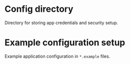# Config directory
Directory for storing app credentials and security setup.

# Example configuration setup
Example application configuration in `*.example` files.